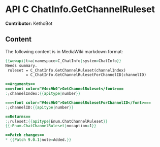 # API C ChatInfo.GetChannelRuleset

**Contributor:** KethoBot

## Content

The following content is in MediaWiki markdown format:

```mediawiki
{{wowapi|t=a|namespace=C_ChatInfo|system=ChatInfo}}
Needs summary.
 ruleset = C_ChatInfo.GetChannelRuleset(channelIndex)
         = C_ChatInfo.GetChannelRulesetForChannelID(channelID)

==Arguments==
===<font color="#4ec9b0">GetChannelRuleset</font>===
:;channelIndex:{{apitype|number}}

===<font color="#4ec9b0">GetChannelRulesetForChannelID</font>===
:;channelID:{{apitype|number}}

==Returns==
:;ruleset:{{apitype|Enum.ChatChannelRuleset}}
{{:Enum.ChatChannelRuleset|nocaption=1}}

==Patch changes==
* {{Patch 9.0.1|note=Added.}}
```